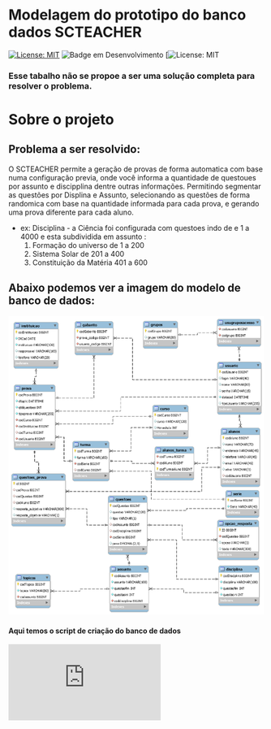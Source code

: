 # Modelagem do prototipo do banco dados SCTEACHER
[![License: MIT](https://img.shields.io/badge/License-MIT-yellow.svg)](https://github.com/jaimesilvads/ModelagemDio/blob/main/LICENSE)
![Badge em Desenvolvimento](https://img.shields.io/badge/MYSQL-DB-green)
[![License: MIT](https://img.shields.io/apm/l/mit)

### Esse tabalho não se propoe a ser uma solução completa para resolver o problema.

# Sobre o projeto
## Problema a ser resolvido:

O SCTEACHER permite a geração de provas de forma automatica com base numa configuração previa, onde você informa a quantidade de questoues por assunto e discipplina dentre outras informações. Permitindo segmentar as questões por Displina e Assunto, selecionando as questões de forma randomica com base na quantidade informada para cada prova, e gerando uma prova diferente para cada aluno.

- ex: Disciplina - a Ciência foi configurada com questoes indo de e 1 a 4000 e esta subdividida em assunto :
	1. Formação do universo de 1 a 200
	2. Sistema Solar de  201 a 400
	3. Constituição da Matéria 401 a 600



## Abaixo podemos ver a imagem do modelo de banco de dados:

![](ModeloSCTeacher.png)

#### Aqui temos o script de criação do banco de dados 
![Script SQL](https://github.com/jaimesilvads/ModelagemDio/blob/main/ScriptCriacaoBancoSCTEACHER.sql)
